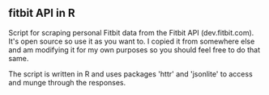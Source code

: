 ## fitbit API in R
Script for scraping personal Fitbit data from the Fitbit API (dev.fitbit.com). It's open source so use it as you want to. I copied it from somewhere else and am modifying it for my own purposes so you should feel free to do that same.

The script is written in R and uses packages 'httr' and 'jsonlite' to access and munge through the responses.
